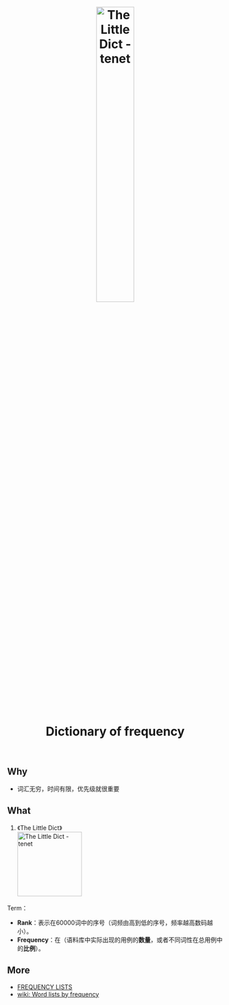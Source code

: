 <h1 align="center">
<br>
	<a href="https://www.macmillandictionary.com/collocations/british/productivity#productivity__1">
<img src="https://i.imgur.com/CyXArMe.png" alt="The Little Dict - tenet" width="42%"/>
  </a>
  <br><br>
Dictionary of frequency
  <br><br>
</h1>


## Why 

* 词汇无穷，时间有限，优先级就很重要

## What

1. 《The Little Dict》 <br> <img src="https://i.imgur.com/CyXArMe.png" alt="The Little Dict - tenet" width="150"/>


Term：

* **Rank**：表示在60000词中的序号（词频由高到低的序号，频率越高数码越小）。
* **Frequency**：在（语料库中实际出现的用例的**数量**，或者不同词性在总用例中的**比例**）。


## More 

* [FREQUENCY LISTS](https://www.wordandphrase.info/frequencyList.asp)
* [wiki: Word lists by frequency](https://www.wikiwand.com/en/Word_lists_by_frequency) 
